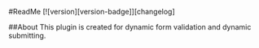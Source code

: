 #ReadMe
[![version][version-badge]][changelog]

##About
This plugin is created for dynamic form validation and dynamic submitting.


